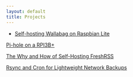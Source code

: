 ```yaml
---
layout: default
title: Projects
---
```


- [Self-hosting Wallabag on Raspbian Lite](https://christopherbauer.org/2022/02/06/Wallabag-Selfhost.html)

[Pi-hole on a RPI3B+](https://christopherbauer.org/2022/06/13/Another-Pi-hole-Blog.html)

[The Why and How of Self-Hosting FreshRSS](https://christopherbauer.org/2022/09/15/The-Why-and-How-of-Self-Hosting-FreshRSS.html)

[Rsync and Cron for Lightweight Network Backups](https://christopherbauer.org/2022/22/28/rsync-cron.html)
